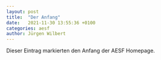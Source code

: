 ```yaml
---
layout: post
title:  "Der Anfang"
date:   2021-11-30 13:55:36 +0100
categories: aesf
author: Jürgen Wilbert
---
```


Dieser Eintrag markierten den Anfang der AESF Homepage.
